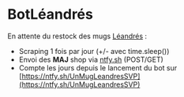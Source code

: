 # BotLéandrés

En attente du restock des mugs [Léandrés](https://www.leandres.paris/) : 

- Scraping 1 fois par jour (+/- avec time.sleep())
- Envoi des **MAJ** shop via [ntfy.sh](http://ntfy.sh) (POST/GET)
- Compte les jours depuis le lancement du bot sur [https://ntfy.sh/UnMugLeandresSVP](https://ntfy.sh/UnMugLeandresSVP)
